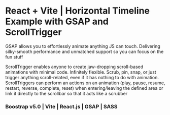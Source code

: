 # React + Vite | Horizontal Timeline Example with GSAP and ScrollTrigger

GSAP allows you to effortlessly animate anything JS can touch.
Delivering silky-smooth performance and unmatched support so you can
focus on the fun stuff

ScrollTrigger enables anyone to create jaw-dropping scroll-based animations with minimal code. Infinitely flexible. Scrub, pin, snap, or just trigger anything scroll-related, even if it has nothing to do with animation. ScrollTriggers can perform an actions on an animation (play, pause, resume, restart, reverse, complete, reset) when entering/leaving the defined area or link it directly to the scrollbar so that it acts like a scrubber

### Boostrap v5.0 | Vite | React.js | GSAP | SASS
